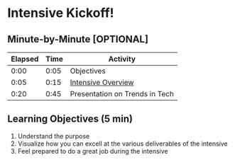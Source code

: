 # Intensive Kickoff!

## Minute-by-Minute [OPTIONAL]

| **Elapsed** | **Time**  | **Activity**              |
| ----------- | --------- | ------------------------- |
| 0:00        | 0:05      | Objectives                |
| 0:05        | 0:15      | [Intensive Overview](https://docs.google.com/presentation/d/1P3rxO3vaeR9S16M1b-gVwyFfz_lYOyTGMexI3e9CRVw/edit#slide=id.g54b9267fe3_0_96) |
| 0:20        | 0:45      | Presentation on Trends in Tech       |


## Learning Objectives (5 min)

1. Understand the purpose 
1. Visualize how you can excell at the various deliverables of the intensive
1. Feel prepared to do a great job during the intensive
